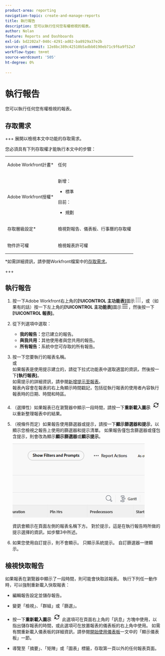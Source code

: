 ```yaml
---
product-area: reporting
navigation-topic: create-and-manage-reports
title: 執行報告
description: 您可以執行任何您有權檢視的報表。
author: Nolan
feature: Reports and Dashboards
exl-id: bd2202a7-040c-4291-ad02-ba8929a37e2b
source-git-commit: 12e8bc389c42510b5adbb0190eb71c9f6a9f52a7
workflow-type: tm+mt
source-wordcount: '505'
ht-degree: 0%

---
```



# 執行報告

您可以執行任何您有權檢視的報表。

<!-- Audited: 11/2024 -->

<!--
NOTE: ***Linked to Getting Started with Reporting.***This information is obsolete, because asynchronous timeline is not enabled for all customers (used to be included in the "Viewing a Cached Report" section): Some reports in Workfront can take a significant time to load. If your report takes longer than 30 seconds to load, your report is cached after it is finished loading, and a message is displayed in the upper-right corner of the page indicating that the report being viewed is a saved report from a specific time.

After a report is cached, it is available for the next 12 hours. Any user who runs the report (as described in "Running a Report") sees the cached report.)
-->

## 存取需求

+++ 展開以檢視本文中功能的存取需求。

您必須具有下列存取權才能執行本文中的步驟：

<table style="table-layout:auto"> 
 <col> 
 </col> 
 <col> 
 </col> 
 <tbody> 
  <tr> 
   <td role="rowheader">Adobe Workfront計畫*</td> 
   <td> <p>任何</p> </td> 
  </tr> 
  <tr> 
   <td role="rowheader">Adobe Workfront授權*</td> 
      <td> 
      <p>新增：</p>
         <ul>
         <li><p>標準</p></li>
         </ul>
      <p>目前：</p>
         <ul>
         <li><p>規劃</p></li>
         </ul>
   </td>
  </tr> 
  <tr> 
   <td role="rowheader">存取層級設定*</td> 
   <td> <p>檢視對報告、儀表板、行事曆的存取權</p></td> 
  </tr> 
  <tr> 
   <td role="rowheader">物件許可權</td> 
   <td> <p>檢視報表許可權</p></td> 
  </tr> 
 </tbody> 
</table>

*如需詳細資訊，請參閱Workfront檔案中的[存取需求](/help/quicksilver/administration-and-setup/add-users/access-levels-and-object-permissions/access-level-requirements-in-documentation.md)。

+++

## 執行報告

1. 按一下Adobe Workfront右上角的&#x200B;**[!UICONTROL 主功能表]**&#x200B;圖示![主功能表](/help/_includes/assets/main-menu-icon.png)，或（如果有的話）按一下左上角的&#x200B;**[!UICONTROL 主功能表]**&#x200B;圖示![主功能表](/help/_includes/assets/main-menu-icon-left-nav.png)，然後按一下&#x200B;**[!UICONTROL 報表]**。

1. 從下列選項中選取：

   * **我的報告：**&#x200B;您已建立的報告。
   * **與我共用：**&#x200B;其他使用者與您共用的報告。
   * **所有報告：**&#x200B;系統中您可存取的所有報告。

1. 按一下您要執行的報表名稱。\
   或\
   如果報表是使用提示建立的，請從下拉式功能表中選取適當的資訊，然後按一下&#x200B;**[執行報表]**。\
   如需提示的詳細資訊，請參閱[新增提示至報表](../../../reports-and-dashboards/reports/creating-and-managing-reports/add-prompt-report.md)。\
   報表內容會在報表的右上角顯示時間戳記，包括從執行報表的使用者內容執行報表時的日期、時間和時區。

1. （選擇性）如果報表已在瀏覽器中顯示一段時間，請按一下&#x200B;**重新載入圖示** ![重新載入圖示](assets/unshimmed-report-refresh-icon.png)以重新整理報表中的結果。

1. （視條件而定）如果報告使用篩選器或提示，請按一下&#x200B;**顯示篩選器和提示**，以顯示您檢視之報告上使用的篩選器和提示清單。 如果報告僅包含篩選器或僅包含提示，則會改為顯示&#x200B;**顯示篩選器**&#x200B;或&#x200B;**顯示提示**。

   ![顯示篩選和提示](assets/unshimmed-show-filters-and-prompts.png)

   資訊會顯示在頁面左側的報表名稱下方。 對於提示，這是在執行報告時所做的提示選擇的資訊，如步驟3中所述。

1. 如果您使用自訂提示，則不會顯示。 只顯示系統提示。 自訂篩選器一律顯示。

## 檢視快取報告

如果報表在瀏覽器中顯示了一段時間，則可能會快取該報表。 執行下列任一動作時，可以強制重新載入快取報表：

* 編輯報告設定並儲存報告。
* 變更「檢視」、「群組」或「篩選」。
* 按一下&#x200B;**重新載入圖示** ![重新載入圖示](assets/unshimmed-report-refresh-icon.png)
此選項可在頁面右上角的「訊息」方塊中使用，以指出儲存報表的時間，或此選項可在放置報表的儀表板的右上角中使用。 如需有關重新載入儀表板的詳細資訊，請參閱[開始使用儀表板](../../../reports-and-dashboards/dashboards/understanding-dashboards/get-started-dashboards.md)一文中的「顯示儀表板」一節。

* 導覽至「摘要」、「矩陣」或「圖表」標籤，存取第一頁以外的任何報表頁面。
